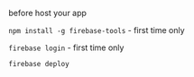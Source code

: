 before host your app 

`npm install -g firebase-tools` - first time only

`firebase login` - first time only

`firebase deploy`